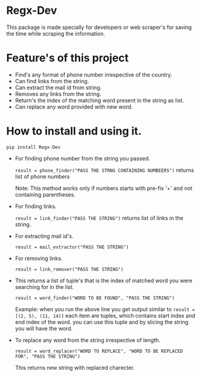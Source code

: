 # Regx-Dev #

This package is made specially for developers or web scraper's for saving the time while scraping the information.

# Feature's of this project

* Find's any format of phone number irrespective of the country.
* Can find links from the string.
* Can extract the mail id from string.
* Removes any links from the string.
* Return's the index of the matching word present in the string as list.
* Can replace any word provided with new word.

# How to install and using it.

`pip install Regx-Dev`

* For finding phone number from the string you passed.

  ` result = phone_finder("PASS THE STRNG CONTAINING NUMBEERS") ` returns list of phone numbers 

    Note: This method works only if numbers starts with pre-fix '+' and not containing parentheses.

* For finding links.

  ` result = link_finder("PASS THE STRING") ` returns list of links in the string.

* For extracting mail id's.
  
  ` result = mail_extractor("PASS THE STRING") `

* For removing links.

  ` result = link_remover("PASS THE STRING") `

* This returns a list of tuple's that is the index of matched word you were searching for in the list.

  ` result = word_finder("WORD TO BE FOUND", "PASS THE STRING") `
  
  Example: when you run the above line you get output similar to ` result = [(2, 5), (11, 14)] ` each item are tuples, which contains start index and end index of the word. you can use this tuple and by slicing the string you will have the word.

* To replace any word from the string irrespective of length.
  
  ` result = word_replacer("WORD TO REPLACE", "WORD TO BE REPLACED FOR", "PASS THE STRING") `

   This returns new string with replaced charecter.
